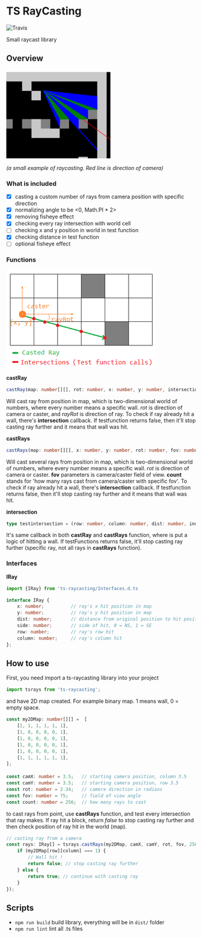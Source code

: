 # TS RayCasting

![Travis](https://travis-ci.org/dderevjanik/ts-raycasting.svg?branch=master)

Small raycast library

## Overview

![RayCastExample](docs/raycast.png)

*(a small example of raycasting. Red line is direction of camera)*

### What is included

- [x] casting a custom number of rays from camera position with specific direction
- [x] normalizing angle to be <0, Math.PI * 2>
- [x] removing fisheye effect
- [x] checking every ray intersection with world cell
- [ ] checking x and y position in world in test function
- [x] checking distance in test function
- [ ] optional fisheye effect

### Functions

![castray-example](docs/castray-fnc.png)

**castRay**

```ts
castRay(map: number[][], rot: number, x: number, y: number, intersection: testintersection, rayRot: number): IRay
```

Will cast ray from position in map, which is two-dimensional world of numbers, where
every number means a specific wall. *rot* is direction of camera or caster, and
*rayRot* is direction of ray. To check if ray already hit a wall, there's **intersection**
callback. If testfunction returns false, then it'll stop casting ray further and
it means that wall was hit.

**castRays**

```ts
castRays(map: number[][], x: number, y: number, rot: number, fov: number, count: number, intersection: testintersection): IRay[]
```

Will cast several rays from position in map, which is two-dimensional world of numbers,
where every number means a specific wall. *rot* is direction of camera or caster.
**fov** parameters is camera/caster field of view. **count** stands for 'how many
rays cast from camera/caster with specific fov'. To check if ray already hit a wall,
there's **intersection** callback. If testfunction returns false, then it'll stop
casting ray further and it means that wall was hit.

**intersection**

```ts
type testintersection = (row: number, column: number, dist: number, index: number) => boolean;
```

It's same callback in both **castRay** and **castRays** function, where is put a
logic of hitting a wall. If testFunctions returns false, it'll stop casting
ray further (specific ray, not all rays in **castRays** function).

### Interfaces

**IRay**

```ts
import {IRay} from 'ts-raycasting/Interfaces.d.ts
```

```ts
interface IRay {
    x: number;          // ray's x hit position in map
    y: number;          // ray's y hit position in map
    dist: number;       // distance from original position to hit position
    side: number;       // side of hit, 0 = NS, 1 = SE
    row: number;        // ray's row hit
    column: number;     // ray's column hit
};
```

## How to use

First, you need import a ts-raycasting library into your project

```ts
import tsrays from 'ts-raycasting';
```

and have 2D map created. For example binary map. 1 means wall, 0 = empty space.

```ts
const my2DMap: number[][] =  [
    [1, 1, 1, 1, 1, 1],
    [1, 0, 0, 0, 0, 1],
    [1, 0, 0, 0, 0, 1],
    [1, 0, 0, 0, 0, 1],
    [1, 0, 0, 0, 0, 1],
    [1, 1, 1, 1, 1, 1],
];

const camX: number = 3.5;   // starting camera position, column 3.5
const camY: number = 3.5;   // starting camera position, row 3.5
const rot: number = 2.34;   // camera direction in radians
const fov: number = 75;     // field of view angle
const count: number = 256;  // how many rays to cast
```

to cast rays from point, use **castRays** function, and test every intersection that ray makes.
If ray hit a block, return *false* to stop casting ray further and then check position of ray hit in the world (map).

```ts
// casting ray from a camera
const rays: IRay[] = tsrays.castRays(my2DMap, camX, camY, rot, fov, 256, (row: number, column: number, dist: number, index: number): boolean => {
    if (my2DMap[row][column] === 1) {
        // Wall hit !
        return false; // stop casting ray further
    } else {
        return true; // continue with casting ray
    }
});
```

## Scripts

- `npm run build` build library, everything will be in `dist/` folder
- `npm run lint` lint all .ts files
